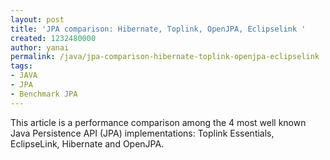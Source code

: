 ```yaml
---
layout: post
title: 'JPA comparison: Hibernate, Toplink, OpenJPA, Eclipselink '
created: 1232480000
author: yanai
permalink: /java/jpa-comparison-hibernate-toplink-openjpa-eclipselink
tags:
- JAVA
- JPA
- Benchmark JPA
---
```

<p>This article is a performance comparison among the 4 most well known Java Persistence API (JPA) implementations: Toplink Essentials, EclipseLink, Hibernate and OpenJPA.</p>
